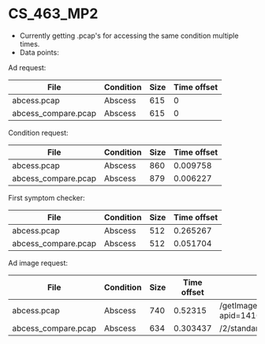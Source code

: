 CS_463_MP2
==========

- Currently getting .pcap's for accessing the same condition multiple times.
- Data points:

Ad request:

File | Condition | Size | Time offset
--- | --- | --- | ---
abcess.pcap | Abscess | 615 | 0
abcess_compare.pcap | Abscess | 615 | 0

Condition request:

File | Condition | Size | Time offset
--- | --- | --- | ---
abcess.pcap | Abscess | 860 | 0.009758
abcess_compare.pcap | Abscess | 879 | 0.006227

First symptom checker:

File | Condition | Size | Time offset
--- | --- | --- | ---
abcess.pcap | Abscess | 512 | 0.265267
abcess_compare.pcap | Abscess | 512 | 0.051704

Ad image request:

File | Condition | Size | Time offset | Ad image
--- | --- | --- | --- | ---
abcess.pcap | Abscess | 740 | 0.52315 | /getImage.php5?apid=141673&mode=live&acid=1847699&auid=mmid_bd99de1730d4bb6f36bcd3ac5ccaf0b44c_014499b058bd&osid=81&urid=Yfa8VfZV8iCn1tMPg_BGWWOR&ri=81&mmid=8079&orut=1394148223&mtpid=91178
abcess_compare.pcap | Abscess | 634 | 0.303437 | /2/standard/ad/std/7828/203885/Sprint_Consumer_Rambo_Buddies_320x50N.jpg?cId=7828&eId=25041&aId=203885&type=event&key=standard&value=null&phbust=1394149767
